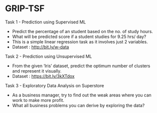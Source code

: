 # GRIP-TSF
Task 1 -  Prediction using Supervised ML
- Predict the percentage of an student based on the no. of study hours.
- What will be predicted score if a student studies for 9.25 hrs/ day?
- This is a simple linear regression task as it involves just 2 variables.
- Dataset : http://bit.ly/w-data


Task 2 - Prediction using Unsupervised ML
- From the given ‘Iris’ dataset, predict the optimum number of clusters and represent it visually.
- Dataset : https://bit.ly/3kXTdox


Task 3 - Exploratory Data Analysis on Superstore
- As a business manager, try to find out the weak areas where you can work to make more profit.
- What all business problems you can derive by exploring the data?
